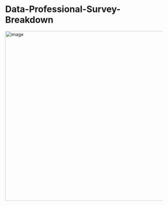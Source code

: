 # Data-Professional-Survey-Breakdown

<img width="963" height="542" alt="image" src="https://github.com/user-attachments/assets/8b96b1ed-0e41-4cf2-a4e3-af0502e0e9ae" />
